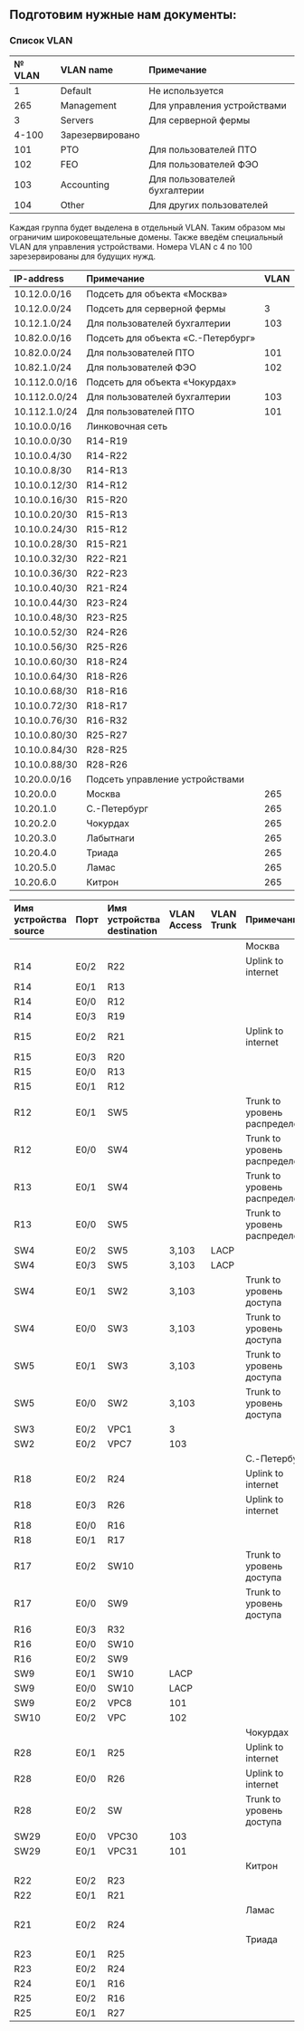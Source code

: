 
## Подготовим нужные нам документы:

### Список VLAN

|№ VLAN|VLAN name|Примечание|
|:-|:-|:-|
|1|	Default|Не используется|
|265|Management|Для управления устройствами|
|3|	Servers|Для серверной фермы|
|4-100|	Зарезервировано|
|101|PTO|Для пользователей ПТО|
|102|FEO|Для пользователей ФЭО|
|103|Accounting|Для пользователей бухгалтерии|
|104|Other|Для других пользователей|

Каждая группа будет выделена в отдельный VLAN. Таким образом мы ограничим широковещательные домены. Также введём специальный VLAN для управления устройствами. Номера VLAN c 4 по 100 зарезервированы для будущих нужд.

|IP-address|Примечание|VLAN|
|:-|:-|:-|
|10.12.0.0/16|Подсеть для объекта «Москва»|
|10.12.0.0/24|Подсеть для серверной фермы|3|
|10.12.1.0/24|Для пользователей бухгалтерии|103|	
|10.82.0.0/16|Подсеть для объекта «С.-Петербург»|
|10.82.0.0/24|Для пользователей ПТО|101|
|10.82.1.0/24|Для пользователей ФЭО|102|	
|10.112.0.0/16|Подсеть для объекта «Чокурдах»|
|10.112.0.0/24|Для пользователей бухгалтерии|103|
|10.112.1.0/24|Для пользователей ПТО|101|
|10.10.0.0/16|Линковочная сеть|
|10.10.0.0/30|R14-R19|	
|10.10.0.4/30|R14-R22|	
|10.10.0.8/30|R14-R13|	
|10.10.0.12/30|R14-R12|	
|10.10.0.16/30|R15-R20|	
|10.10.0.20/30|R15-R13|	
|10.10.0.24/30|R15-R12|	
|10.10.0.28/30|R15-R21|	
|10.10.0.32/30|R22-R21|	
|10.10.0.36/30|R22-R23|	
|10.10.0.40/30|R21-R24|	
|10.10.0.44/30|R23-R24|	
|10.10.0.48/30|R23-R25|	
|10.10.0.52/30|R24-R26|	
|10.10.0.56/30|R25-R26|	
|10.10.0.60/30|R18-R24|	
|10.10.0.64/30|R18-R26|	
|10.10.0.68/30|R18-R16|	
|10.10.0.72/30|R18-R17|	
|10.10.0.76/30|R16-R32|	
|10.10.0.80/30|R25-R27|	
|10.10.0.84/30|R28-R25|	
|10.10.0.88/30|R28-R26|		
|10.20.0.0/16|Подсеть управление устройствами|	
|10.20.0.0|Москва|265|
|10.20.1.0|С.-Петербург|265|
|10.20.2.0|Чокурдах|265|
|10.20.3.0|Лабытнаги|265|
|10.20.4.0|Триада|265|
|10.20.5.0|Ламас|265|
|10.20.6.0|Китрон|265|


|Имя устройства source|Порт|Имя устройства destination|VLAN Access|VLAN Trunk|Примечание|
|:-|:-|:-|:-|:-|:-|
||||||Москва|
|R14|E0/2|R22|||Uplink to internet|
|R14|E0/1|R13||||
|R14|E0/0|R12||||
|R14|E0/3|R19||||	
|R15|E0/2|R21|||Uplink to internet|
|R15|E0/3|R20||||
|R15|E0/0|R13||||
|R15|E0/1|R12||||
|R12|E0/1|SW5|||Trunk to уровень распределения|
|R12|E0/0|SW4|||Trunk to уровень распределения|
|R13|E0/1|SW4|||Trunk to уровень распределения|
|R13|E0/0|SW5|||Trunk to уровень распределения|
|SW4|E0/2|SW5|3,103|LACP||
|SW4|E0/3|SW5|3,103|LACP||
|SW4|E0/1|SW2|3,103||Trunk to уровень доступа|
|SW4|E0/0|SW3|3,103||Trunk to уровень доступа|
|SW5|E0/1|SW3|3,103||Trunk to уровень доступа|
|SW5|E0/0|SW2|3,103||Trunk to уровень доступа|
|SW3|E0/2|VPC1|3|||		
|SW2|E0/2|VPC7|103|||		
||||||C.-Петербург|
|R18|E0/2|R24|||Uplink to internet|
|R18|E0/3|R26|||Uplink to internet|
|R18|E0/0|R16|
|R18|E0/1|R17|
|R17|E0/2|SW10|||Trunk to уровень доступа|
|R17|E0/0|SW9|||Trunk to уровень доступа|
|R16|E0/3|R32|
|R16|E0/0|SW10||||Trunk to уровень доступа|
|R16|E0/2|SW9||||Trunk to уровень доступа|
|SW9|E0/1|SW10|LACP|||
|SW9|E0/0|SW10|LACP|||
|SW9|E0/2|VPC8|101|||			
|SW10|E0/2|VPC|102|||		
||||||Чокурдах| 
|R28|E0/1|R25|||Uplink to internet|
|R28|E0/0|R26|||Uplink to internet|
|R28|E0/2|SW|||Trunk to уровень доступа|
|SW29|E0/0|VPC30|103|||	
|SW29|E0/1|VPC31|101|||		
||||||Китрон| 
|R22|E0/2|R23||||			
|R22|E0/1|R21||||		
||||||Ламас|
|R21|E0/2|R24||||			
||||||Триада|		
|R23|E0/1|R25||||			
|R23|E0/2|R24||||			
|R24|E0/1|R16||||			
|R25|E0/2|R16||||			
|R25|E0/1|R27||||	

